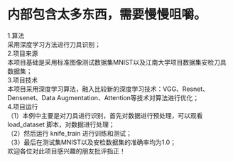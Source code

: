 # 内部包含太多东西，需要慢慢咀嚼。
1.算法<br>
  采用深度学习方法进行刀具识别；<br>
2.项目来源<br>
  本项目基础是采用标准图像测试数据集MNIST以及江南大学项目数据集安检刀具数据集；<br>
3.项目技术<br>
  本项目采用深度学习算法，融入比较新的深度学习技术：VGG、Resnet、Densenet、Data Augmentation、Attention等技术对算法进行优化；<br>
4.项目运行<br>
  （1）本例中主要是对刀具进行识别，首先对数据进行预处理，可以观看 load_dataset 脚本，对数据进行处理；<br>
  （2）然后运行 knife_train 进行训练和测试；<br>
  （3）最后在测试集MNIST以及安检数据集的准确率均为1.0；<br>
欢迎各位对此项目感兴趣的朋友批评指正！
